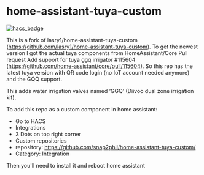# home-assistant-tuya-custom

[![hacs_badge](https://img.shields.io/badge/HACS-Default-41BDF5.svg?style=for-the-badge)](https://github.com/hacs/integration)

This is a fork of lasry1/home-assistant-tuya-custom (https://github.com/lasry1/home-assistant-tuya-custom). To get the newest version I got the actual tuya components from HomeAssistant/Core Pull request Add support for tuya ggq irrigator #115604 (https://github.com/home-assistant/core/pull/115604). So this rep has the latest tuya version with QR code login (no IoT account needed anymore) and the GQQ support.

This adds water irrigation valves named ‘GGQ’ (Diivoo dual zone irrigation kit).

To add this repo as a custom component in home assistant:

 - Go to HACS
 - Integrations
 - 3 Dots on top right corner
 - Custom repositories
 - repository: https://github.com/snap2phil/home-assistant-tuya-custom/
 - Category: Integration


Then you'll need to install it and reboot home assistant
